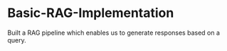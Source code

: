 # Basic-RAG-Implementation
Built a RAG pipeline which enables us to generate responses based on a query.

